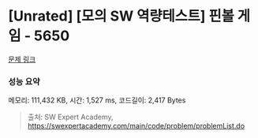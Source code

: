# [Unrated] [모의 SW 역량테스트] 핀볼 게임 - 5650 

[문제 링크](https://swexpertacademy.com/main/code/problem/problemDetail.do?contestProbId=AWXRF8s6ezEDFAUo) 

### 성능 요약

메모리: 111,432 KB, 시간: 1,527 ms, 코드길이: 2,417 Bytes



> 출처: SW Expert Academy, https://swexpertacademy.com/main/code/problem/problemList.do